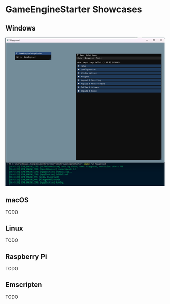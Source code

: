 # GameEngineStarter Showcases

## Windows

![Windows GLFW OpenGL](./Windows_GLFW_OpenGL.png)

## macOS

TODO

## Linux

TODO

## Raspberry Pi

TODO

## Emscripten

TODO
